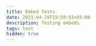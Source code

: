 ```yaml
---
title: Embed Tests
date: 2021-04-29T15:50:53+01:00
description: Testing embeds
tags: test
hidden: true
---
```


<EmbedVideo src="https://youtu.be/aS40K53JQIg"></EmbedVideo>

<EmbedVideo src="https://www.youtube.com/watch?v=cXFBHtaQd40"></EmbedVideo>

<EmbedVideo src="https://media.tenor.com/images/abc4638232fe62fb03dc4b3e01f580a4/tenor.gif"></EmbedVideo>

<EmbedVideo src="https://www.w3schools.com/html/mov_bbb.mp4"></EmbedVideo>

